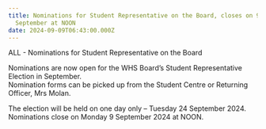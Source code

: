 ```yaml
---
title: Nominations for Student Representative on the Board, closes on 9
  September at NOON
date: 2024-09-09T06:43:00.000Z
---
```

ALL - Nominations for Student Representative on the Board

Nominations are now open for the WHS Board’s Student Representative Election in September.  
Nomination forms can be picked up from the Student Centre or Returning Officer, Mrs Molan. 

The election will be held on one day only – Tuesday 24 September 2024.  
Nominations close on Monday 9 September 2024 at NOON.
